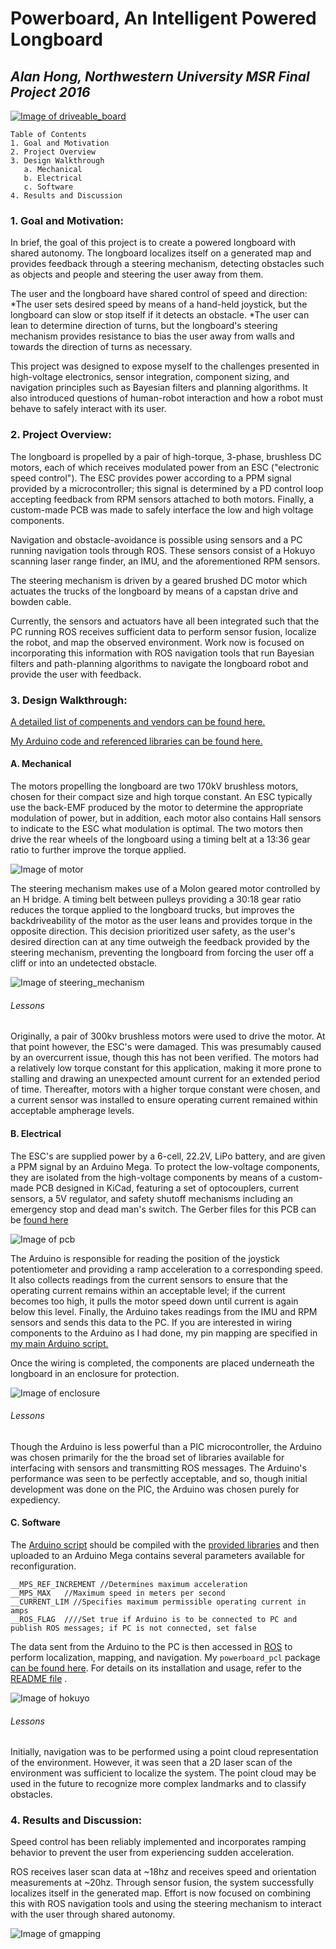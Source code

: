 # Powerboard, An Intelligent Powered Longboard
## *Alan Hong, Northwestern University MSR Final Project 2016*

[ ![Image of driveable_board](https://www.dropbox.com/s/x7l0krllq7ypzek/07_driveable.jpg?raw=1)](
https://youtu.be/V36Dq53fRM4 "video demo")

~~~
Table of Contents
1. Goal and Motivation
2. Project Overview
3. Design Walkthrough
   a. Mechanical
   b. Electrical
   c. Software
4. Results and Discussion

~~~


### **1. Goal and Motivation:**  

In brief, the goal of this project is to create a powered longboard with shared autonomy. The longboard localizes itself on a generated map and provides feedback through a steering mechanism, detecting obstacles such as objects and people and steering the user away from them. 

The user and the longboard have shared control of speed and direction: 
*The user sets desired speed by means of a hand-held joystick, but the longboard can slow or stop itself if it detects an obstacle.
*The user can lean to determine direction of turns, but the longboard's steering mechanism provides resistance to bias the user away from walls and towards the direction of turns as necessary.

This project was designed to expose myself to the challenges presented in high-voltage electronics, sensor integration, component sizing, and navigation principles such as Bayesian filters and planning algorithms. It also introduced questions of human-robot interaction and how a robot must behave to safely interact with its user.


### **2. Project Overview:**  

The longboard is propelled by a pair of high-torque, 3-phase, brushless DC motors, each of which receives modulated power from an ESC ("electronic speed control"). The ESC provides power according to a PPM signal provided by a microcontroller; this signal is determined by a PD control loop accepting feedback from RPM sensors attached to both motors. Finally, a custom-made PCB was made to safely interface the low and high voltage components.

Navigation and obstacle-avoidance is possible using sensors and a PC running navigation tools through ROS. These sensors consist of a Hokuyo scanning laser range finder, an IMU, and the aforementioned RPM sensors.

The steering mechanism is driven by a geared brushed DC motor which actuates the trucks of the longboard by means of a capstan drive and bowden cable.

Currently, the sensors and actuators have all been integrated such that the PC running ROS receives sufficient data to perform sensor fusion, localize the robot, and map the observed environment. Work now is focused on incorporating this information with ROS navigation tools that run Bayesian filters and path-planning algorithms to navigate the longboard robot and provide the user with feedback.


### **3. Design Walkthrough:**

[A detailed list of compenents and vendors can be found here.](https://github.com/hongalan/powerboard/blob/master/components_list.txt)

[My Arduino code and referenced libraries can be found here.](https://github.com/hongalan/powerboard-arduino)

#### **A. Mechanical**

The motors propelling the longboard are two 170kV brushless motors, chosen for their compact size and high torque constant. An ESC typically use the back-EMF produced by the motor to determine the appropriate modulation of power, but in addition, each motor also contains Hall sensors to indicate to the ESC what modulation is optimal.
The two motors then drive the rear wheels of the longboard using a timing belt at a 13:36 gear ratio to further improve the torque applied.

![Image of motor](https://www.dropbox.com/s/p9zvrqz3vefb8cx/04_brushless_motor.jpg?raw=1)

The steering mechanism makes use of a Molon geared motor controlled by an H bridge. A timing belt between pulleys providing a 30:18 gear ratio reduces the torque applied to the longboard trucks, but improves the backdriveability of the motor as the user leans and provides torque in the opposite direction. This decision prioritized user safety, as the user's desired direction can at any time outweigh the feedback provided by the steering mechanism, preventing the longboard from forcing the user off a cliff or into an undetected obstacle.

![Image of steering_mechanism](https://www.dropbox.com/s/73w7ywyhl7rp5vl/04_steering_mechanism.jpg?raw=1)

###### _Lessons_
Originally, a pair of 300kv brushless motors were used to drive the motor. At that point however, the ESC's were damaged. This was presumably caused by an overcurrent issue, though this has not been verified. The motors had a relatively low torque constant for this application, making it more prone to stalling and drawing an unexpected amount current for an extended period of time. Thereafter, motors with a higher torque constant were chosen, and a current sensor was installed to ensure operating current remained within acceptable ampherage levels.


#### **B. Electrical**

The ESC's are supplied power by a 6-cell, 22.2V, LiPo battery, and are given a PPM signal by an Arduino Mega. To protect the low-voltage components, they are isolated from the high-voltage components by means of a custom-made PCB designed in KiCad, featuring a set of optocouplers, current sensors, a 5V regulator, and safety shutoff mechanisms including an emergency stop and dead man's switch. The Gerber files for this PCB can be [found here](https://www.dropbox.com/s/ocj287f03fwcqhn/powerboard_pcb.zip?raw=1)

![Image of pcb](https://www.dropbox.com/s/o434b1s8a9orjfm/02_pcb_v2_populated.jpg?raw=1)

The Arduino is responsible for reading the position of the joystick potentiometer and providing a ramp acceleration to a corresponding speed. It also collects readings from the current sensors to ensure that the operating current remains within an acceptable level; if the current becomes too high, it pulls the motor speed down until current is again below this level. Finally, the Arduino takes readings from the IMU and RPM sensors and sends this data to the PC.
If you are interested in wiring components to the Arduino as I had done, my pin mapping are specified in [my main Arduino script.](https://github.com/hongalan/powerboard-arduino/blob/master/src/pcb_main.cpp)

Once the wiring is completed, the components are placed underneath the longboard in an enclosure for protection.

![Image of enclosure](https://www.dropbox.com/s/vn57v63w1gm03l3/06_longboard_enclosure.jpg?raw=1)


###### _Lessons_
Though the Arduino is less powerful than a PIC microcontroller, the Arduino was chosen primarily for the the broad set of libraries available for interfacing with sensors and transmitting ROS messages. The Arduino's performance was seen to be perfectly acceptable, and so, though initial development was done on the PIC, the Arduino was chosen purely for expediency.


#### **C. Software**

The [Arduino script](https://github.com/hongalan/powerboard-arduino/blob/master/src/pcb_main.cpp) should be compiled with the [provided libraries](https://github.com/hongalan/powerboard-arduino/tree/master/lib) and then uploaded to an Arduino Mega contains several parameters available for reconfiguration.

    __MPS_REF_INCREMENT //Determines maximum acceleration
    __MPS_MAX   //Maximum speed in meters per second
    __CURRENT_LIM //Specifies maximum permissible operating current in amps
    __ROS_FLAG  ////Set true if Arduino is to be connected to PC and publish ROS messages; if PC is not connected, set false

The data sent from the Arduino to the PC is then accessed in [ROS](http://wiki.ros.org) to perform localization, mapping, and navigation. My `powerboard_pcl` package [can be found here](https://github.com/hongalan/powerboard). For details on its installation and usage, refer to the [README file](https://github.com/hongalan/powerboard/blob/master/README.md) .

![Image of hokuyo](https://www.dropbox.com/s/zb80ywd3jlqficv/08_hokuyo.jpg?raw=1)

###### _Lessons_
Initially, navigation was to be performed using a point cloud representation of the environment. However, it was seen that a 2D laser scan of the environment was sufficient to localize the system. The point cloud may be used in the future to recognize more complex landmarks and to classify obstacles.


### **4. Results and Discussion:**  

Speed control has been reliably implemented and incorporates ramping behavior to prevent the user from experiencing sudden acceleration.

ROS receives laser scan data at ~18hz and receives speed and orientation measurements at ~20hz. Through sensor fusion, the system successfully localizes itself in the generated map. Effort is now focused on combining this with ROS navigation tools and using the steering mechanism to interact with the user through shared autonomy.
    
![Image of gmapping](https://www.dropbox.com/s/i5ho9jo01eoibly/09_hallway_map_d110.jpg?raw=1)
